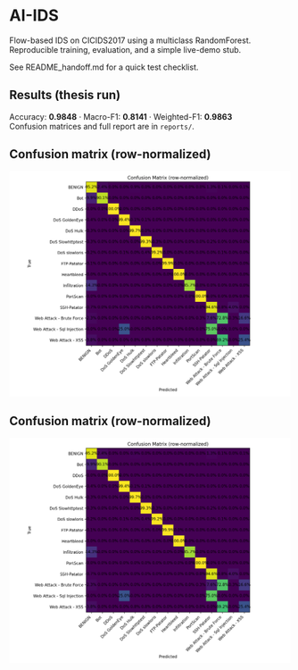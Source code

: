 # AI-IDS
Flow-based IDS on CICIDS2017 using a multiclass RandomForest.
Reproducible training, evaluation, and a simple live-demo stub.

See README_handoff.md for a quick test checklist.

## Results (thesis run)
Accuracy: **0.9848** · Macro-F1: **0.8141** · Weighted-F1: **0.9863**  
Confusion matrices and full report are in `reports/`.

## Confusion matrix (row-normalized)
![](reports/confusion_matrix_normalized.png)

## Confusion matrix (row-normalized)
![](reports/confusion_matrix_normalized.png)

